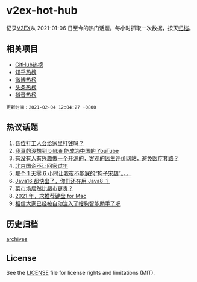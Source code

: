 # v2ex-hot-hub

 记录[V2EX](https://www.v2ex.com/)从 2021-01-06 日至今的热门话题。每小时抓取一次数据，按天[归档](archives)。
 
 ## 相关项目

- [GitHub热榜](https://github.com/lonnyzhang423/github-hot-hub)
- [知乎热榜](https://github.com/lonnyzhang423/zhihu-hot-hub)
- [微博热榜](https://github.com/lonnyzhang423/weibo-hot-hub)
- [头条热榜](https://github.com/lonnyzhang423/toutiao-hot-hub)
- [抖音热榜](https://github.com/lonnyzhang423/douyin-hot-hub)


 `更新时间：2021-02-04 12:04:27 +0800`

## 热议话题

1. [各位打工人会给家里打钱吗？](https://www.v2ex.com/t/750898)
1. [我真的没想到 bilibili 能成为中国的 YouTube](https://www.v2ex.com/t/751071)
1. [有没有人有兴趣做一个开源的，客观的医生评价网站，避免医疗套路？](https://www.v2ex.com/t/751069)
1. [北京国企不让回家过年](https://www.v2ex.com/t/750951)
1. [那个 1 天零 6 小时让我夜不能寐的“狗子宋超”。。。](https://www.v2ex.com/t/750958)
1. [Java16 都快出了，你们还在用 Java8 ？](https://www.v2ex.com/t/751042)
1. [菜市场居然比超市更贵？](https://www.v2ex.com/t/751074)
1. [2021 年，求推荐键盘 for Mac](https://www.v2ex.com/t/751085)
1. [相信大家已经被自动注入了搜狗智能助手了吧](https://www.v2ex.com/t/751120)

## 历史归档

[archives](archives)

## License

See the [LICENSE](LICENSE) file for license rights and limitations (MIT).
